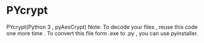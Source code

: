 # PYcrypt
PYcrypt(Python 3 , pyAesCrypt)
Note: To decode your files , reuse this code one more time . To convert this file form .exe to .py , you can use pyinstaller.
